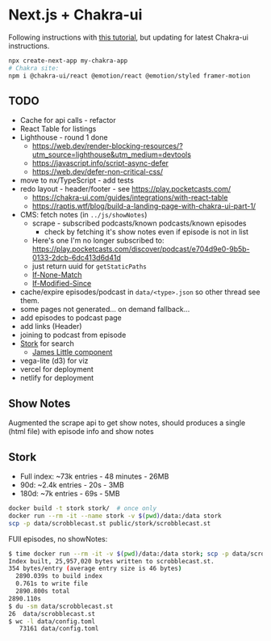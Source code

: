 # Next.js + Chakra-ui

Following instructions with [this tutorial](https://www.freecodecamp.org/news/how-to-use-chakra-ui-with-next-js-and-react/), but updating for latest Chakra-ui instructions.

```bash
npx create-next-app my-chakra-app
# Chakra site:
npm i @chakra-ui/react @emotion/react @emotion/styled framer-motion
```

## TODO

- Cache for api calls - refactor
- React Table for listings
- Lighthouse - round 1 done
  - <https://web.dev/render-blocking-resources/?utm_source=lighthouse&utm_medium=devtools>
  - <https://javascript.info/script-async-defer>
  - <https://web.dev/defer-non-critical-css/>
- move to nx/TypeScript - add tests
- redo layout - header/footer - see <https://play.pocketcasts.com/>
  - https://chakra-ui.com/guides/integrations/with-react-table
  - <https://raptis.wtf/blog/build-a-landing-page-with-chakra-ui-part-1/>
- CMS: fetch notes (in `../js/showNotes`)
  - scrape - subscribed podcasts/known podcasts/known episodes
    - check by fetching it's show notes even if episode is not in list
  - Here's one I'm no longer subscribed to: <https://play.pocketcasts.com/discover/podcast/e704d9e0-9b5b-0133-2dcb-6dc413d6d41d>
  - just return uuid for `getStaticPaths`
  - [If-None-Match](https://developer.mozilla.org/en-US/docs/Web/HTTP/Headers/If-None-Match)
  - [If-Modified-Since](https://developer.mozilla.org/en-US/docs/Web/HTTP/Headers/If-Modified-Since)
- cache/expire episodes/podcast in `data/<type>.json` so other thread see them.
- some pages not generated... on demand fallback...
- add episodes to podcast page
- add links (Header)
- joining to podcast from episode
- [Stork](https://github.com/jameslittle230/stork) for search
  - [James Little component](https://github.com/stork-search/site/blob/master/src/components/stork.js)
- vega-lite (d3) for viz
- vercel  for deployment
- netlify for deployment

## Show Notes

Augmented the scrape api to get show notes, should produces a single (html file) with episode info and show notes

## Stork

- Full index: ~73k entries - 48 minutes - 26MB
- 90d: ~2.4k entries - 20s - 3MB
- 180d: ~7k entries - 69s - 5MB

```bash
docker build -t stork stork/  # once only
docker run --rm -it --name stork -v $(pwd)/data:/data stork
scp -p data/scrobblecast.st public/stork/scrobblecast.st
```

FUll episodes, no showNotes:

```bash
$ time docker run --rm -it -v $(pwd)/data:/data stork; scp -p data/scrobblecast.st public/stork/scrobblecast.st
Index built, 25,957,020 bytes written to scrobblecast.st.
354 bytes/entry (average entry size is 46 bytes)
  2890.039s to build index
  0.761s to write file
  2890.800s total
2890.110s
$ du -sm data/scrobblecast.st 
26  data/scrobblecast.st
$ wc -l data/config.toml 
   73161 data/config.toml
```
